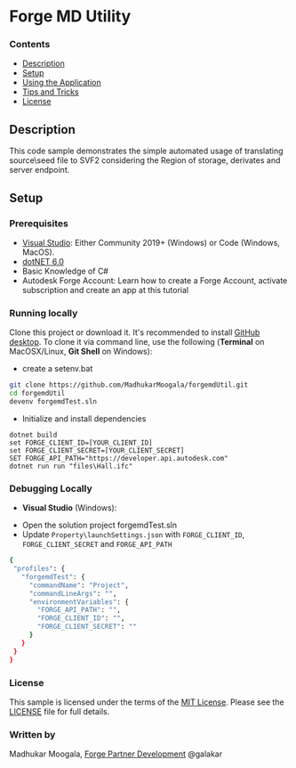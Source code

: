 # Forge MD Utility

### Contents

* [Description](#description)
* [Setup](#setup)
* [Using the Application](#using-the-application)
* [Tips and Tricks](#tips-and-tricks)
* [License](#license)

## Description

This code sample demonstrates the simple automated usage of translating source\seed file to SVF2 considering the Region of storage, derivates and server endpoint.

## Setup

### Prerequisites
* [Visual Studio](https://code.visualstudio.com/): Either Community 2019+ (Windows) or Code (Windows, MacOS).
* [dotNET 6.0](https://dotnet.microsoft.com/en-us/download/dotnet/6.0)
* Basic Knowledge of C#
* Autodesk Forge Account: Learn how to create a Forge Account, activate subscription and create an app at this tutorial

### Running locally
Clone this project or download it. It's recommended to install [GitHub desktop](https://desktop.github.com/). To clone it via command line, use the following (**Terminal** on MacOSX/Linux, **Git Shell** on Windows):
- create a setenv.bat
```bash
git clone https://github.com/MadhukarMoogala/forgemdUtil.git
cd forgemdUtil
devenv forgemdTest.sln
```
- Initialize and install dependencies

```
dotnet build
set FORGE_CLIENT_ID=[YOUR_CLIENT_ID]
set FORGE_CLIENT_SECRET=[YOUR_CLIENT_SECRET]
SET FORGE_API_PATH="https://developer.api.autodesk.com"
dotnet run run "files\Hall.ifc"
```
### Debugging Locally
* **Visual Studio** (Windows):
 - Open the solution project forgemdTest.sln
 - Update `Property\launchSettings.json` with `FORGE_CLIENT_ID`, `FORGE_CLIENT_SECRET` and `FORGE_API_PATH`
 ```bash
 {
  "profiles": {
    "forgemdTest": {
      "commandName": "Project",
      "commandLineArgs": "",
      "environmentVariables": {
        "FORGE_API_PATH": "",
        "FORGE_CLIENT_ID": "",
        "FORGE_CLIENT_SECRET": ""
      }
    }
  }
}
 ```

### License

This sample is licensed under the terms of the [MIT License](http://opensource.org/licenses/MIT). Please see the [LICENSE](https://github.com/MadhukarMoogala/forgemdUtil/blob/master/LICENSE) file for full details.

### Written by

Madhukar Moogala, [Forge Partner Development](http://forge.autodesk.com/) @galakar

